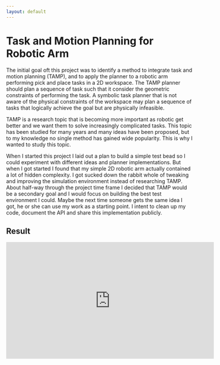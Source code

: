 ```yaml
---
layout: default
---
```


# Task and Motion Planning for Robotic Arm

The initial goal oft this project was to identify a method to integrate task and motion planning (TAMP), and to apply the planner to a robotic arm performing pick and place tasks in a 2D workspace. The TAMP planner should plan a sequence of task such that it consider the geometric constraints of performing the task. A symbolic task planner that is not aware of the physical constraints of the workspace may plan a sequence of tasks that logically achieve the goal but are physically infeasible.

TAMP is a research topic that is becoming more important as robotic get better and we want them to solve increasingly complicated tasks. This topic has been studied for many years and many ideas have been proposed, but to my knowledge no single method has gained wide popularity. This is why I wanted to study this topic.

When I started this project I laid out a plan to build a simple test bead so I could experiment with different ideas and planner implementations. But when I got started I found that my simple 2D robotic arm actually contained a lot of hidden complexity. I got sucked down the rabbit whole of tweaking and improving the simulation environment instead of researching TAMP. About half-way through the project time frame I decided that TAMP would be a secondary goal and I would focus on building the best test environment I could. Maybe the next time someone gets the same idea I got, he or she can use my work as a starting point. I intent to clean up my code, document the API and share this implementation publicly.

## Result

<iframe width="560" height="315" src="https://www.youtube.com/embed/Z86i3oZe9O0" frameborder="0" allow="accelerometer; autoplay; encrypted-media; gyroscope; picture-in-picture" allowfullscreen></iframe>
